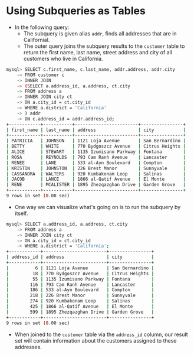 # Using Subqueries as Tables

- In the following query:
  - The subquery is given alias `addr`, finds all addresses that are in Californial.
  - The outer query joins the subquery results to the `customer` table to return the first name, last name, street address and city of all customers who live in California.

```bash
mysql> SELECT c.first_name, c.last_name, addr.address, addr.city
    -> FROM customer c
    -> INNER JOIN
    -> (SELECT a.address_id, a.address, ct.city
    -> FROM address a
    -> INNER JOIN city ct
    -> ON a.city_id = ct.city_id
    -> WHERE a.district = 'California'
    -> ) addr
    -> ON c.address_id = addr.address_id;
+------------+-----------+------------------------+----------------+
| first_name | last_name | address                | city           |
+------------+-----------+------------------------+----------------+
| PATRICIA   | JOHNSON   | 1121 Loja Avenue       | San Bernardino |
| BETTY      | WHITE     | 770 Bydgoszcz Avenue   | Citrus Heights |
| ALICE      | STEWART   | 1135 Izumisano Parkway | Fontana        |
| ROSA       | REYNOLDS  | 793 Cam Ranh Avenue    | Lancaster      |
| RENEE      | LANE      | 533 al-Ayn Boulevard   | Compton        |
| KRISTIN    | JOHNSTON  | 226 Brest Manor        | Sunnyvale      |
| CASSANDRA  | WALTERS   | 920 Kumbakonam Loop    | Salinas        |
| JACOB      | LANCE     | 1866 al-Qatif Avenue   | El Monte       |
| RENE       | MCALISTER | 1895 Zhezqazghan Drive | Garden Grove   |
+------------+-----------+------------------------+----------------+
9 rows in set (0.00 sec)
```

- One way we can visualize what's going on is to run the subquery by itself.

```bash
mysql> SELECT a.address_id, a.address, ct.city
    -> FROM address a
    -> INNER JOIN city ct
    -> ON a.city_id = ct.city_id
    -> WHERE a.district = 'California';
+------------+------------------------+----------------+
| address_id | address                | city           |
+------------+------------------------+----------------+
|          6 | 1121 Loja Avenue       | San Bernardino |
|         18 | 770 Bydgoszcz Avenue   | Citrus Heights |
|         55 | 1135 Izumisano Parkway | Fontana        |
|        116 | 793 Cam Ranh Avenue    | Lancaster      |
|        186 | 533 al-Ayn Boulevard   | Compton        |
|        218 | 226 Brest Manor        | Sunnyvale      |
|        274 | 920 Kumbakonam Loop    | Salinas        |
|        425 | 1866 al-Qatif Avenue   | El Monte       |
|        599 | 1895 Zhezqazghan Drive | Garden Grove   |
+------------+------------------------+----------------+
9 rows in set (0.00 sec)
```

- When joined to the `customer` table via the `address_id` column, our result set will contain information about the customers assigned to these addresses.